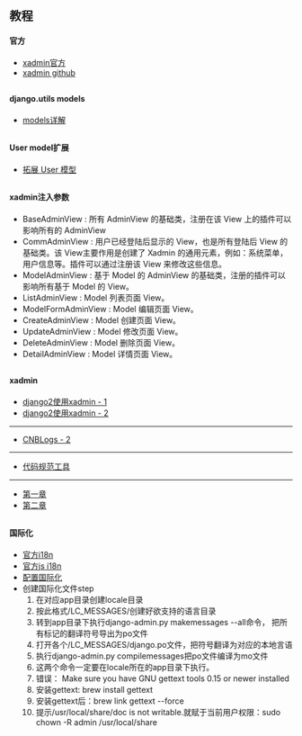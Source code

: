 ## 教程
#### 官方
- [xadmin官方](https://xadmin.readthedocs.io/en/latest/quickstart.html)
- [xadmin github](https://github.com/sshwsfc/xadmin/tree/django2)
##
#### django.utils models
- [models详解](https://www.cnblogs.com/baishuchao/p/9291344.html)
##
#### User model扩展
- [拓展 User 模型](https://www.zmrenwu.com/post/31/)
##
#### xadmin注入参数
- BaseAdminView : 所有 AdminView 的基础类，注册在该 View 上的插件可以影响所有的 AdminView
- CommAdminView : 用户已经登陆后显示的 View，也是所有登陆后 View 的基础类。该 View主要作用是创建了 Xadmin 的通用元素，例如：系统菜单，用户信息等。插件可以通过注册该 View 来修改这些信息。
- ModelAdminView : 基于 Model 的 AdminView 的基础类，注册的插件可以影响所有基于 Model 的 View。
- ListAdminView : Model 列表页面 View。
- ModelFormAdminView : Model 编辑页面 View。
- CreateAdminView : Model 创建页面 View。
- UpdateAdminView : Model 修改页面 View。
- DeleteAdminView : Model 删除页面 View。
- DetailAdminView : Model 详情页面 View。
##
#### xadmin
- [django2使用xadmin - 1](https://www.jianshu.com/p/9b3bfe934511)
- [django2使用xadmin - 2](https://www.jianshu.com/p/4ac3c8e096cb)
---
- [CNBLogs - 2](https://www.cnblogs.com/wumingxiaoyao/p/6945769.html)
---
- [代码规范工具](https://blog.csdn.net/zong596568821xp/article/details/84251616)
---
- [第一章](https://blog.csdn.net/shaququ/article/details/77253198)
- [第二章](https://blog.csdn.net/shaququ/article/details/77253252)
##
#### 国际化
- [官方i18n](https://docs.djangoproject.com/zh-hans/2.1/topics/i18n/translation/)
- [官方js i18n](https://docs.djangoproject.com/en/2.1/topics/i18n/translation/#django.views.i18n.JavaScriptCatalog)
- [配置国际化](https://www.cnblogs.com/fuhuixiang/p/4146861.html)
- 创建国际化文件step
  1. 在对应app目录创建locale目录
  2. 按此格式<language>/LC_MESSAGES/创建好欲支持的语言目录
  3. 转到app目录下执行django-admin.py makemessages --all命令， 把所有标记的翻译符号导出为po文件
  4. 打开各个<language>/LC_MESSAGES/django.po文件，把符号翻译为对应的本地言语
  5. 执行django-admin.py compilemessages把po文件编译为mo文件
  6. 这两个命令一定要在locale所在的app目录下执行。
  7. 错误： Make sure you have GNU gettext tools 0.15 or newer installed
  8. 安装gettext: brew install gettext
  9. 安装gettext后：brew link gettext --force
  10. 提示/usr/local/share/doc is not writable.就赋于当前用户权限：sudo chown -R admin /usr/local/share